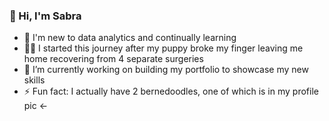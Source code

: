 ### 👋 Hi, I'm Sabra

 - 🌱 I'm new to data analytics and continually learning
 - 🐕‍🦺 I started this journey after my puppy broke my finger leaving me home recovering from 4 separate surgeries
 - 🔭 I’m currently working on building my portfolio to showcase my new skills
 -  ⚡ Fun fact: I actually have 2 bernedoodles, one of which is in my profile pic <-
  
  
